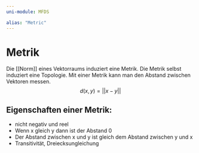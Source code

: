 ```yaml
---
uni-module: MFDS

alias: "Metric"
---
```


# Metrik

Die [[Norm]] eines Vektorraums induziert eine Metrik. Die Metrik selbst induziert eine Topologie. Mit einer Metrik kann man den Abstand zwischen Vektoren messen.
$$d(x,y) = ||x-y||$$

## Eigenschaften einer Metrik:

- nicht negativ und reel
- Wenn x gleich y dann ist der Abstand 0
- Der Abstand zwischen x und y ist gleich dem Abstand zwischen y und x
- Transitivität, Dreiecksungleichung
